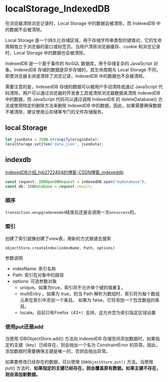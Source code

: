 # localStorage_IndexedDB

在浏览器清除浏览记录时，Local Storage 中的数据会被清除，而 IndexedDB 中的数据不会被清除。

Local Storage 是一个持久化存储区域，用于存储字符串类型的键值对，它的生命周期独立于浏览器的窗口或标签页。当用户清除浏览器缓存、cookie 和浏览记录时，Local Storage 中的数据也会被清除。

IndexedDB 是一个基于事件的 NoSQL 数据库，用于存储复杂的 JavaScript 对象。IndexedDB 存储的数据是异步存储的，其生命周期与 Local Storage 不同，即使浏览器关闭或清除了浏览记录，IndexedDB 中的数据也不会被清除。

需要注意的是，IndexedDB 存储的数据可以被用户手动清除或通过 JavaScript 代码清除。用户可以通过浏览器的开发者工具或清除浏览器数据来清除 IndexedDB 中的数据，而 JavaScript 代码可以通过调用 IndexedDB 的 deleteDatabase() 方法或使用特定的删除方法来删除 IndexedDB 中的数据。因此，如果需要确保数据不被清除，建议使用云存储等专门的文件存储服务。

## local Storage
```javascript
let jsonData = JSON.stringify(originData);
localStorage.setItem('data.json', jsonData);
```

## indexdb
[indexedDB介绍_hjb2722404的博客-CSDN博客_indexeddb](https://blog.csdn.net/hjb2722404/article/details/118789332)

```typescript
const request: IDBOpenDBRequest = indexedDB.open("myDatabase");
const db: IDBDatabase = request.result;
```

### 顺序
`transaction.onupgradeneeded`结束后还是会调用一次`onsuccess`的。


### 索引
创建了索引就像创建了view表，用新的方式做键去搜索
```
objectStore.createIndex(indexName, Path, options)
```

参数说明

* indexName: 索引名称
* Path:  索引在对象中的路径
* options: 可选参数对象
  * unique。如果为true，索引将不允许单个键的值重复。
  * multiEntry 。如果为 true，则当 Path 解析为数组时，索引将为每个数组元素在索引中添加一个条目。 如果为 false，它将添加一个包含数组的条目。
  * locale。目前只有Firefox（43+）支持，这允许您为索引指定区域设置


### 使用put还是add
当使用 IDBObjectStore.add() 方法向 IndexedDB 存储空间添加数据时，如果指定的主键（key）已经存在，则会抛出一个名为 ConstraintError 的异常。因此，添加数据时需要确保主键是唯一的，否则会抛出异常。

如果要修改已经存在的数据，可以使用 `IDBObjectStore.put()` 方法。当使用 put() 方法时，**如果指定的主键已经存在，则会覆盖原有数据。如果主键不存在，则会添加新数据。**